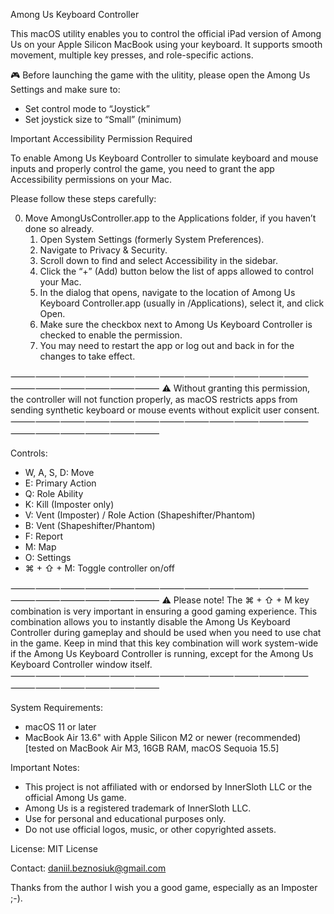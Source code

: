 Among Us Keyboard Controller


This macOS utility enables you to control the official iPad version of Among Us on your Apple Silicon MacBook using your keyboard. It supports smooth movement, multiple key presses, and role-specific actions.

🎮 Before launching the game with the ulitity, please open the Among Us Settings and make sure to:
- Set control mode to “Joystick”
- Set joystick size to “Small” (minimum)

Important Accessibility Permission Required

To enable Among Us Keyboard Controller to simulate keyboard and mouse inputs and properly control the game, you need to grant the app Accessibility permissions on your Mac.

Please follow these steps carefully:

0.  Move AmongUsController.app to the Applications folder, if you haven’t done so already.
	1.	Open System Settings (formerly System Preferences).
	2.	Navigate to Privacy & Security.
	3.	Scroll down to find and select Accessibility in the sidebar.
	4.	Click the “+” (Add) button below the list of apps allowed to control your Mac.
	5.	In the dialog that opens, navigate to the location of Among Us Keyboard Controller.app (usually in /Applications), select it, and click Open.
	6.	Make sure the checkbox next to Among Us Keyboard Controller is checked to enable the permission.
	7.	You may need to restart the app or log out and back in for the changes to take effect.

⸻⸻⸻⸻⸻⸻⸻⸻⸻⸻⸻⸻⸻⸻⸻⸻⸻⸻
⚠️ Without granting this permission, the controller will not function properly, as macOS restricts apps from sending synthetic keyboard or mouse events without explicit user consent.
⸻⸻⸻⸻⸻⸻⸻⸻⸻⸻⸻⸻⸻⸻⸻⸻⸻⸻

Controls:
- W, A, S, D: Move
- E: Primary Action
- Q: Role Ability
- K: Kill (Imposter only)
- V: Vent (Imposter) / Role Action (Shapeshifter/Phantom)
- B: Vent (Shapeshifter/Phantom)
- F: Report
- M: Map
- O: Settings
- ⌘ + ⇧ + M: Toggle controller on/off

⸻⸻⸻⸻⸻⸻⸻⸻⸻⸻⸻⸻⸻⸻⸻⸻⸻⸻
⚠️ Please note! The ⌘ + ⇧ + M key combination is very important in ensuring a good gaming experience. This combination allows you to instantly disable the Among Us Keyboard Controller during gameplay and should be used when you need to use chat in the game. Keep in mind that this key combination will work system-wide if the Among Us Keyboard Controller is running, except for the Among Us Keyboard Controller window itself.
⸻⸻⸻⸻⸻⸻⸻⸻⸻⸻⸻⸻⸻⸻⸻⸻⸻⸻

System Requirements:
- macOS 11 or later
- MacBook Air 13.6" with Apple Silicon M2 or newer (recommended) [tested on MacBook Air M3, 16GB RAM, macOS Sequoia 15.5]

Important Notes:
- This project is not affiliated with or endorsed by InnerSloth LLC or the official Among Us game.
- Among Us is a registered trademark of InnerSloth LLC.
- Use for personal and educational purposes only.
- Do not use official logos, music, or other copyrighted assets.

License:
MIT License

Contact:
daniil.beznosiuk@gmail.com



Thanks from the author 
I wish you a good game, 
especially as an Imposter ;-).
